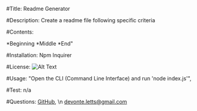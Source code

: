 
#Title: Readme Generator

#Description: Create a readme file following specific criteria

#Contents: 

*Beginning 
*Middle 
*End"
	
#Installation: Npm Inquirer
	
#License: ![Alt Text](https://img.shields.io/badge/License-SPCE-blue)

#Usage: "Open the CLI (Command Line Interface) and run 'node index.js'",

#Test: n/a

#Questions: [GitHub](https://github.com/Duhhvonte), \n devonte.letts@gmail.com
